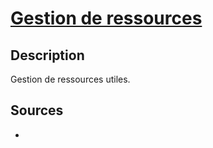 # [Gestion de ressources](readme.md)

## Description

Gestion de ressources utiles.

## Sources

* []()
